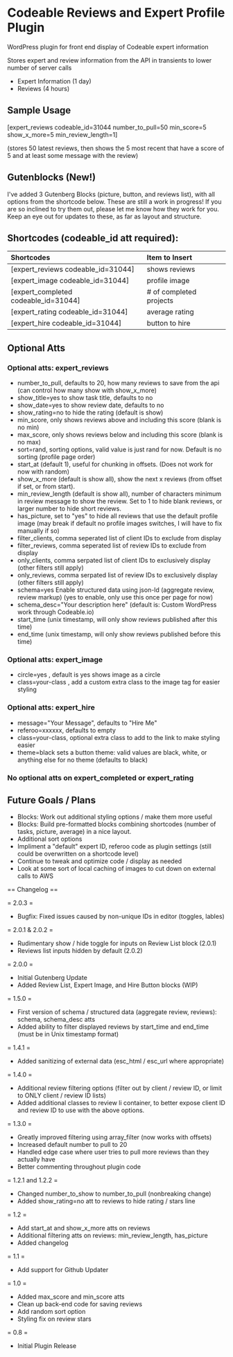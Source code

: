# Codeable Reviews and Expert Profile Plugin

WordPress plugin for front end display of Codeable expert information

Stores expert and review information from the API in transients to lower number of server calls
* Expert Information (1 day)
* Reviews (4 hours)

## Sample Usage

[expert_reviews codeable_id=31044 number_to_pull=50 min_score=5 show_x_more=5 min_review_length=1]

(stores 50 latest reviews, then shows the 5 most recent that have a score of 5 and at least some message with the review)

## Gutenblocks (New!)

I've added 3 Gutenberg Blocks (picture, button, and reviews list), with all options from the shortcode below. These are still a work in progress! If you are so inclined to try them out, please let me know how they work for you. Keep an eye out for updates to these, as far as layout and structure.

## Shortcodes (codeable_id att required):

| Shortcodes       | Item to Insert       |
|:------------- |:-------------|
| [expert_reviews codeable_id=31044] | shows reviews |
| [expert_image codeable_id=31044] | profile image |
| [expert_completed codeable_id=31044] | # of completed projects |
| [expert_rating codeable_id=31044] | average rating |
| [expert_hire codeable_id=31044] | button to hire |

## Optional Atts
### Optional atts: expert_reviews
* number_to_pull, defaults to 20, how many reviews to save from the api (can control how many show with show_x_more)
* show_title=yes to show task title, defaults to no
* show_date=yes to show review date, defaults to no
* show_rating=no to hide the rating (default is show)
* min_score, only shows reviews above and including this score (blank is no min)
* max_score, only shows reviews below and including this score (blank is no max)
* sort=rand, sorting options, valid value is just rand for now. Default is no sorting (profile page order)
* start_at (default 1), useful for chunking in offsets. (Does not work for now with random)
* show_x_more (default is show all), show the next x reviews (from offset if set, or from start).
* min_review_length (default is show all), number of characters minimum in review message to show the review. Set to 1 to hide blank reviews, or larger number to hide short reviews. 
* has_picture, set to "yes" to hide all reviews that use the default profile image (may break if default no profile images switches, I will have to fix manually if so)
* filter_clients, comma seperated list of client IDs to exclude from display
* filter_reviews, comma seperated list of review IDs to exclude from display
* only_clients, comma serpated list of client IDs to exclusively display (other filters still apply)
* only_reviews, comma serpated list of review IDs to exclusively display (other filters still apply)
* schema=yes Enable structured data using json-ld (aggregate review, review markup) (yes to enable, only use this once per page for now)
* schema_desc="Your description here" (default is: Custom WordPress work through Codeable.io)
* start_time (unix timestamp, will only show reviews published after this time)
* end_time (unix timestamp, will only show reviews published before this time)

### Optional atts: expert_image
* circle=yes , default is yes shows image as a circle
* class=your-class , add a custom extra class to the image tag for easier styling

### Optional atts: expert_hire
* message="Your Message", defaults to "Hire Me"
* referoo=xxxxxx, defaults to empty
* class=your-class, optional extra class to add to the link to make styling easier
* theme=black sets a button theme: valid values are black, white, or anything else for no theme (defaults to black)

### No optional atts on expert_completed or expert_rating

## Future Goals / Plans

* Blocks: Work out additional styling options / make them more useful
* Blocks: Build pre-formatted blocks combining shortcodes (number of tasks, picture, average) in a nice layout.
* Additional sort options
* Impliment a "default" expert ID, referoo code as plugin settings (still could be overwritten on a shortcode level)
* Continue to tweak and optimize code / display as needed
* Look at some sort of local caching of images to cut down on external calls to AWS

== Changelog ==

= 2.0.3 =
* Bugfix: Fixed issues caused by non-unique IDs in editor (toggles, lables)

= 2.0.1 & 2.0.2 =
* Rudimentary show / hide toggle for inputs on Review List block (2.0.1)
* Reviews list inputs hidden by default (2.0.2)

= 2.0.0 =
* Initial Gutenberg Update
* Added Review List, Expert Image, and Hire Button blocks (WIP)

= 1.5.0 =
* First version of schema / structured data (aggregate review, reviews): schema, schema_desc atts
* Added ability to filter displayed reviews by start_time and end_time (must be in Unix timestamp format)

= 1.4.1 =
* Added sanitizing of external data (esc_html / esc_url where appropriate)

= 1.4.0 =
* Additional review filtering options (filter out by client / review ID, or limit to ONLY client / review ID lists)
* Added additional classes to review li container, to better expose client ID and review ID to use with the above options.

= 1.3.0 =
* Greatly improved filtering using array_filter (now works with offsets)
* Increased default number to pull to 20
* Handled edge case where user tries to pull more reviews than they actually have
* Better commenting throughout plugin code

= 1.2.1 and 1.2.2 =
* Changed number_to_show to number_to_pull (nonbreaking change)
* Added show_rating=no att to reviews to hide rating / stars line

= 1.2 =
* Add start_at and show_x_more atts on reviews
* Additional filtering atts on reviews: min_review_length, has_picture
* Added changelog

= 1.1 =
* Add support for Github Updater

= 1.0 =
* Added max_score and min_score atts
* Clean up back-end code for saving reviews
* Add random sort option
* Styling fix on review stars

= 0.8 =
* Initial Plugin Release
